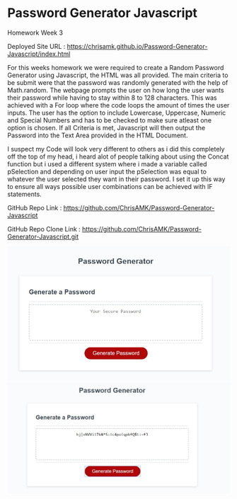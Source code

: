 # Password Generator Javascript

Homework Week 3

Deployed Site URL : https://chrisamk.github.io/Password-Generator-Javascript/index.html

For this weeks homework we were required to create a Random Password Generator using Javascript, the HTML was all provided. The main criteria to be submit were that the password was randomly generated with the help of Math.random. The webpage prompts the user on how long the user wants their password while having to stay within 8 to 128 characters. This was achieved with a For loop where the code loops the amount of times the user inputs. The user has the option to include Lowercase, Uppercase, Numeric and Special Numbers and has to be checked to make sure atleast one option is chosen. If all Criteria is met, Javascript will then output the Password into the Text Area provided in the HTML Document.

I suspect my Code will look very different to others as i did this completely off the top of my head, i heard alot of people talking about using the Concat function but i used a different system where i made a variable called pSelection and depending on user input the pSelection was equal to whatever the user selected they want in their password. I set it up this way to ensure all ways possible user combinations can be achieved with IF statements.

GitHub Repo Link : https://github.com/ChrisAMK/Password-Generator-Javascript

GitHub Repo Clone Link : https://github.com/ChrisAMK/Password-Generator-Javascript.git


![Screenshot-Generated](assets/screen1.jpg)
![Screenshot-Generated](assets/screen2.jpg)